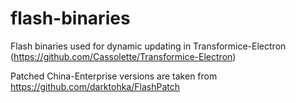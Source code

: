# flash-binaries
Flash binaries used for dynamic updating in Transformice-Electron (https://github.com/Cassolette/Transformice-Electron)

Patched China-Enterprise versions are taken from https://github.com/darktohka/FlashPatch
